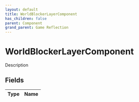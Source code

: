 ```yaml
---
layout: default
title: WorldBlockerLayerComponent
has_children: false
parent: Component
grand_parent: Game Reflection
---
```

# WorldBlockerLayerComponent
Description 

## Fields

| Type | Name |
|:-------------|:--------------|

